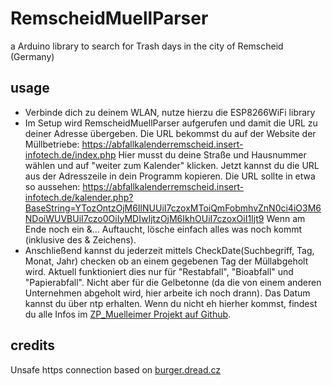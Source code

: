 # RemscheidMuellParser
a Arduino library to search for Trash days in the city of Remscheid (Germany)

## usage
- Verbinde dich zu deinem WLAN, nutze hierzu die ESP8266WiFi library 
- Im Setup wird RemscheidMuellParser aufgerufen und damit die URL zu deiner Adresse übergeben.
    Die URL bekommst du auf der Website der Müllbetriebe:  https://abfallkalenderremscheid.insert-infotech.de/index.php
    Hier musst du deine Straße und Hausnummer wählen und auf "weiter zum Kalender" klicken.
    Jetzt kannst du die URL aus der Adresszeile in dein Programm kopieren. Die URL sollte in etwa so aussehen:
    https://abfallkalenderremscheid.insert-infotech.de/kalender.php?BaseString=YTozOntzOjM6IlNUUiI7czoxMToiQmFobmhvZnN0ci4iO3M6NDoiWUVBUiI7czo0OiIyMDIwIjtzOjM6IkhOUiI7czoxOiI1Ijt9
    Wenn am Ende noch ein &... Auftaucht, lösche einfach alles was noch kommt (inklusive des & Zeichens).
- Anschließend kannst du jederzeit mittels CheckDate(Suchbegriff, Tag, Monat, Jahr) checken ob an einem gegebenen Tag der Müllabgeholt wird. 
    Aktuell funktioniert dies nur für "Restabfall", "Bioabfall" und "Papierabfall". Nicht aber für die Gelbetonne (da die von einem anderen Unternehmen abgeholt wird, hier arbeite ich noch drann).
    Das Datum kannst du über ntp erhalten. Wenn du nicht eh hierher kommst, findest du alle Infos im [ZP_Muelleimer Projekt auf Github](https://github.com/jdohm/ZP_Muelleimer). 

## credits
Unsafe https connection based on [burger.dread.cz](https://buger.dread.cz/simple-esp8266-https-client-without-verification-of-certificate-fingerprint.html)
